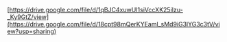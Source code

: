 [https://drive.google.com/file/d/1qBJC4xuwUI1siVccXK25iIzu-_Ky9GtZ/view](https://drive.google.com/file/d/18cpt98mQerKYEaml_sMd9iG3lYG3c3tV/view?usp=sharing)
